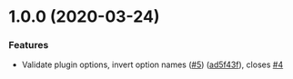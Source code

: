 # 1.0.0 (2020-03-24)


### Features

* Validate plugin options, invert option names ([#5](https://github.com/jdb8/simplify-css-modules-webpack-plugin/issues/5)) ([ad5f43f](https://github.com/jdb8/simplify-css-modules-webpack-plugin/commit/ad5f43fc1e143be362e3c09a4c87d38bd1b71f0d)), closes [#4](https://github.com/jdb8/simplify-css-modules-webpack-plugin/issues/4)
